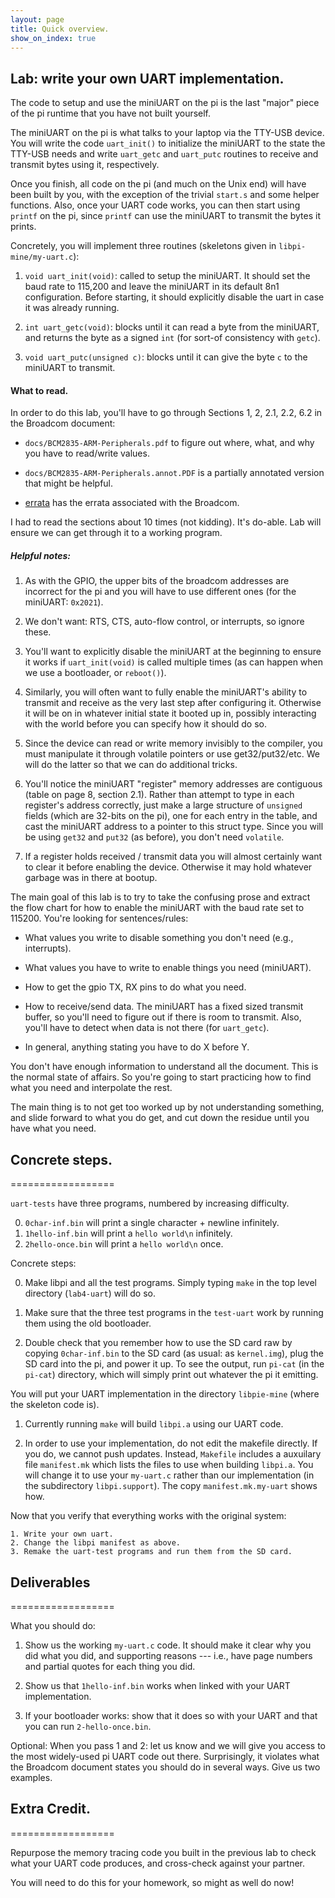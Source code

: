 ```yaml
---
layout: page
title: Quick overview.
show_on_index: true
---
```


## Lab: write your own UART implementation.

The code to setup and use the miniUART on the pi is the last "major"
piece of the pi runtime that you have not built yourself.

The miniUART on the pi is what talks to your laptop via the TTY-USB
device.  You will write the code `uart_init()` to initialize the miniUART
to the state the TTY-USB needs and write `uart_getc` and `uart_putc`
routines to receive and transmit bytes using it, respectively.

Once you finish, all code on the pi (and much on the Unix end) will have
been built by you, with the exception of the trivial `start.s` and some
helper functions.  Also, once your UART code works, you can then start
using `printf` on the pi, since `printf` can use the miniUART to transmit
the bytes it prints.

Concretely, you will implement three routines (skeletons given in
`libpi-mine/my-uart.c`):

  1. `void uart_init(void)`: called to setup the miniUART.
  It should set the baud rate to 115,200 and leave the miniUART
  in its default 8n1 configuration.  Before starting, it should
  explicitly disable the uart in case it was already running.

  2. `int uart_getc(void)`: blocks until it can read a byte from the
  miniUART, and returns the byte as a signed `int` (for sort-of consistency
  with `getc`).

  3. `void uart_putc(unsigned c)`: blocks until it can give
  the byte `c` to the miniUART to transmit.

#### What to read.

In order to do this lab, you'll have to go through
Sections 1, 2, 2.1, 2.2, 6.2 in the Broadcom document:  

  * `docs/BCM2835-ARM-Peripherals.pdf` to 
  figure out where, what, and why you have to read/write values.  

  * `docs/BCM2835-ARM-Peripherals.annot.PDF` is a partially annotated 
  version that might be helpful.

  * [errata](https://elinux.org/BCM2835_datasheet_errata) has the
  errata associated with the Broadcom.  

I had to read the sections about 10 times (not kidding).   It's do-able.
Lab will ensure we can get through it to a working program.

##### Helpful notes:

  1. As with the GPIO, the upper bits of the broadcom addresses are
  incorrect for the pi and you will have to use different ones (for
  the miniUART: `0x2021`).

  2.  We don't want: RTS, CTS, auto-flow control, or interrupts, so ignore
  these.

  3. You'll want to explicitly disable the miniUART at the beginning to
  ensure it works if `uart_init(void)` is called multiple times (as can
  happen when we use a bootloader, or `reboot()`).

  4. Similarly, you will often want to fully enable the miniUART's ability
  to transmit and receive as the very last step after configuring it.
  Otherwise it will be on in whatever initial state it booted up in,
  possibly interacting with the world before you can specify how it
  should do so.

  5. Since the device can read or write memory invisibly to the
  compiler, you must manipulate it through volatile pointers or
  use get32/put32/etc.  We will do the latter so that we can do
  additional tricks.

  6. You'll notice the miniUART "register" memory addresses are contiguous
  (table on page 8, section 2.1).  Rather than attempt to type in
  each register's address correctly, just make a large structure of
  `unsigned` fields (which are 32-bits on the pi), one for each entry
  in the table, and cast the miniUART address to a pointer to this
  struct type.  Since you will be using `get32` and `put32` (as before),
  you don't need `volatile`.

  7.  If a register holds received / transmit data you will almost
  certainly want to clear it before enabling the device.
  Otherwise it may hold whatever garbage was in there at bootup.

The main goal of this lab is to try to take the confusing prose and
extract the flow chart for how to enable the miniUART with the baud rate
set to 115200.  You're looking for sentences/rules:

  * What values you write to disable something you don't need
	(e.g., interrupts).

  * What values you have to write to enable things you need (miniUART).

  * How to get the gpio TX, RX pins to do what you need.

  * How to receive/send data.  The miniUART has a fixed sized transmit
	buffer, so you'll need to figure out if there is room to transmit.
	Also, you'll have to detect when data is not there (for `uart_getc`).

  * In general, anything stating you have to do X before Y.

You don't have enough information to understand all the document.  This is
the normal state of affairs.  So you're going to start practicing how
to find what you need and interpolate the rest.

The main thing is to not get too worked up by not understanding something,
and slide forward to what you do get, and cut down the residue until
you have what you need.

## Concrete steps.
==================

`uart-tests` have three programs, numbered by increasing difficulty.

   0. `0char-inf.bin` will print a single character + newline infinitely.
   1. `1hello-inf.bin` will print a `hello world\n` infinitely.
   2. `2hello-once.bin` will print a `hello world\n` once.


Concrete steps:

   0.  Make libpi and all the test programs.  Simply typing `make` in the 
   top level directory (`lab4-uart`) will do so.

   1. Make sure that the three test programs in the `test-uart` work
   by running them using the old bootloader.

   2. Double check that you remember how to use the SD card raw by copying
   `0char-inf.bin` to the SD card (as usual: as `kernel.img`), plug the
   SD card into the pi, and power it up.     To see the output, run
   `pi-cat` (in the `pi-cat`) directory, which will simply print out
   whatever the pi it emitting.

You will put your UART implementation in  the directory `libpie-mine` 
(where the skeleton code is).

  1. Currently running `make` will build `libpi.a` using our UART code.

  2. In order to use your implementation, do not edit the makefile directly.
  If you do, we cannot push updates.  Instead, `Makefile` includes a 
  auxuilary file `manifest.mk` which lists the files to use when building
  `libpi.a`.  You will change it to use your `my-uart.c` rather than 
  our implementation (in the subdirectory `libpi.support`).
  The copy `manifest.mk.my-uart` shows how.   

Now that you verify that everything works with the original system:

	1. Write your own uart.
 	2. Change the libpi manifest as above.
	3. Remake the uart-test programs and run them from the SD card.

## Deliverables
==================

What you should do:

   1. Show us the working `my-uart.c` code.  It should make it clear 
   why you did what you did, and supporting reasons --- i.e., have
   page numbers and partial quotes for each thing you did. 

   2. Show us that `1hello-inf.bin` works when linked with your UART
	implementation.
   3. If your bootloader works: show that it does so with your UART
   and that you can run `2-hello-once.bin`.

Optional: When you pass 1 and 2: let us know and we will give you access
to the most widely-used pi UART code out there.  Surprisingly, it violates
what the Broadcom document states you should do in several ways.  Give us
two examples.

## Extra Credit.
==================

Repurpose the memory tracing code you built in the previous lab to 
check what your UART code produces, and cross-check against your
partner.

You will need to do this for your homework, so might as well do now!
